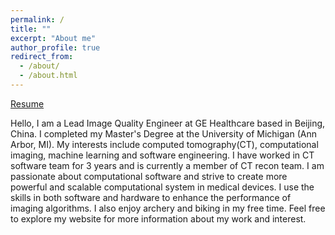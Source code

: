 ```yaml
---
permalink: /
title: ""
excerpt: "About me"
author_profile: true
redirect_from: 
  - /about/
  - /about.html
---
```


[Resume](https://jen3734.github.io/files/Runchu_Chinese_Resume.pdf)

Hello, I am a Lead Image Quality Engineer at GE Healthcare based in Beijing, China. I completed my Master's Degree at the University of Michigan (Ann Arbor, MI). My interests include computed tomography(CT), computational imaging, machine learning and software engineering. I have worked in CT software team for 3 years and is currently a member of CT recon team. I am passionate about computational software and strive to create more powerful and scalable computational system in medical devices. I use the skills in both software and hardware to enhance the performance of imaging algorithms. I also enjoy archery and biking in my free time. Feel free to explore my website for more information about my work and interest. 
